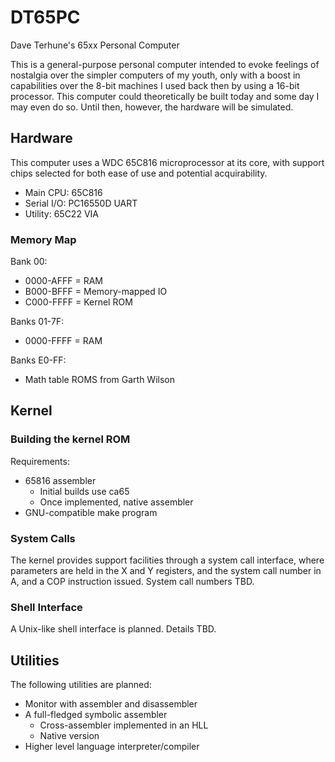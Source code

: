 # DT65PC

Dave Terhune's 65xx Personal Computer

This is a general-purpose personal computer intended to evoke feelings
of nostalgia over the simpler computers of my youth, only with a boost
in capabilities over the 8-bit machines I used back then by using a
16-bit processor. This computer could theoretically be built today and
some day I may even do so. Until then, however, the hardware will be
simulated.

## Hardware

This computer uses a WDC 65C816 microprocessor at its core, with support
chips selected for both ease of use and potential acquirability.

* Main CPU: 65C816
* Serial I/O: PC16550D UART
* Utility: 65C22 VIA

### Memory Map

Bank 00:

* 0000-AFFF = RAM
* B000-BFFF = Memory-mapped IO
* C000-FFFF = Kernel ROM

Banks 01-7F:

* 0000-FFFF = RAM

Banks E0-FF:

* Math table ROMS from Garth Wilson

## Kernel

### Building the kernel ROM

Requirements:

* 65816 assembler
  * Initial builds use ca65
  * Once implemented, native assembler
* GNU-compatible make program

### System Calls

The kernel provides support facilities through a system call interface,
where parameters are held in the X and Y registers, and the system call
number in A, and a COP instruction issued.  System call numbers TBD.

### Shell Interface

A Unix-like shell interface is planned.  Details TBD.

## Utilities

The following utilities are planned:

* Monitor with assembler and disassembler
* A full-fledged symbolic assembler
  * Cross-assembler implemented in an HLL
  * Native version
* Higher level language interpreter/compiler
